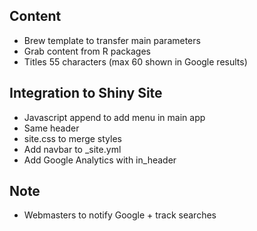 ## Content
* Brew template to transfer main parameters
* Grab content from R packages
* Titles 55 characters (max 60 shown in Google results)

## Integration to Shiny Site
* Javascript append to add menu in main app
* Same header 
 * site.css to merge styles 
 * Add navbar to _site.yml
* Add Google Analytics with in_header

## Note
* Webmasters to notify Google + track searches 
